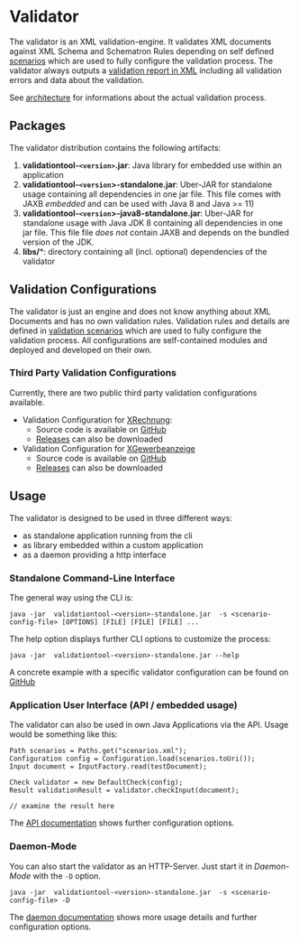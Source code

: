 # Validator

The validator is an XML validation-engine. It validates XML documents against XML Schema and Schematron Rules depending on self defined [scenarios](docs/configurations.md) which are used to fully configure the validation process.
The validator always outputs a [validation report in XML](docs/configurations.md#validators-report) including all validation errors and data about the validation.

See [architecture](docs/architecture.md) for informations about the actual validation process.

## Packages

The validator distribution contains the following artifacts:

1. **validationtool-`<version>`.jar**: Java library for embedded use within an application
1. **validationtool-`<version`>-standalone.jar**: Uber-JAR for standalone usage containing all dependencies in one jar file. This file comes with JAXB *embedded* and can be used with Java 8 and Java >= 11)
1. **validationtool-`<version`>-java8-standalone.jar**: Uber-JAR for standalone usage with Java JDK 8 containing all dependencies in one jar file. This file file *does not* contain JAXB and depends on the bundled version of the JDK.
1. **libs/***: directory containing all (incl. optional) dependencies of the validator


## Validation Configurations

The validator is just an engine and does not know anything about XML Documents and has no own validation rules.
Validation rules and details are defined in [validation scenarios](docs/configurations.md) which are used to fully configure the validation process.
All configurations are self-contained modules and deployed and developed on their own.

### Third Party Validation Configurations

Currently, there are two public third party validation configurations available.

* Validation Configuration for [XRechnung](http://www.xoev.de/de/xrechnung):
  * Source code is available on [GitHub](https://github.com/itplr-kosit/validator-configuration-xrechnung)
  * [Releases](https://github.com/itplr-kosit/validator-configuration-xrechnung/releases) can also be downloaded
* Validation Configuration for [XGewerbeanzeige](https://xgewerbeanzeige.de/)
  * Source code is available on [GitHub](https://github.com/itplr-kosit/validator-configuration-xgewerbeanzeige)
  * [Releases](https://github.com/itplr-kosit/validator-configuration-xgewerbeanzeige/releases) can also be downloaded

## Usage

The validator is designed to be used in three different ways:

* as standalone application running from the cli
* as library embedded within a custom application
* as a daemon providing a http interface

### Standalone Command-Line Interface

The general way using the CLI is:

```shell
java -jar  validationtool-<version>-standalone.jar  -s <scenario-config-file> [OPTIONS] [FILE] [FILE] [FILE] ...
```

The help option displays further CLI options to customize the process:

```shell
java -jar  validationtool-<version>-standalone.jar --help
```

A concrete example with a specific validator configuration can be found on 
[GitHub](https://github.com/itplr-kosit/validator-configuration-xrechnung)

### Application User Interface (API / embedded usage)

The validator can also be used in own Java Applications via the API. Usage would be something like this:
```
Path scenarios = Paths.get("scenarios.xml");
Configuration config = Configuration.load(scenarios.toUri());
Input document = InputFactory.read(testDocument);

Check validator = new DefaultCheck(config);
Result validationResult = validator.checkInput(document);

// examine the result here
```
The  [API documentation](./docs/api.md) shows further configuration options.

### Daemon-Mode

You can also start the validator as an HTTP-Server. Just start it in _Daemon-Mode_ with the `-D` option.

```shell
java -jar  validationtool-<version>-standalone.jar  -s <scenario-config-file> -D
```


The [daemon documentation](./docs/daemon.md) shows more usage details and further configuration options.

